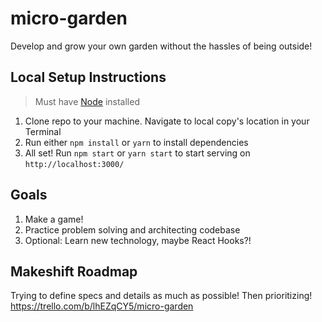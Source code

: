 # micro-garden

Develop and grow your own garden without the hassles of being outside!

## Local Setup Instructions

> Must have [Node](https://nodejs.org/) installed

1. Clone repo to your machine. Navigate to local copy's location in your Terminal
2. Run either `npm install` or `yarn` to install dependencies
3. All set! Run `npm start` or `yarn start` to start serving on `http://localhost:3000/`

## Goals

1. Make a game!
2. Practice problem solving and architecting codebase
3. Optional: Learn new technology, maybe React Hooks?!

## Makeshift Roadmap

Trying to define specs and details as much as possible! Then prioritizing!
https://trello.com/b/lhEZqCY5/micro-garden
